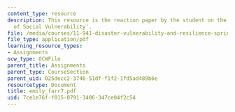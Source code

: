 ```yaml
---
content_type: resource
description: This resource is the reaction paper by the student on the topic 'Patterns
  of Social Vulnerability'.
file: /media/courses/11-941-disaster-vulnerability-and-resilience-spring-2005/7ce1e76ff01507913406347ce04f2c54_emily_farr7.pdf
file_type: application/pdf
learning_resource_types:
- Assignments
ocw_type: OCWFile
parent_title: Assignments
parent_type: CourseSection
parent_uid: 025decc2-3746-51df-f1f2-1fd5ad489b6e
resourcetype: Document
title: emily_farr7.pdf
uid: 7ce1e76f-f015-0791-3406-347ce04f2c54
---
```

